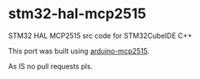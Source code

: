 # stm32-hal-mcp2515
STM32 HAL MCP2515  src code for STM32CubeIDE C++

This port was built using [arduino-mcp2515](https://github.com/autowp/arduino-mcp2515).

As IS no pull requests pls.
